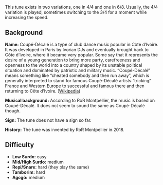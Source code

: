 This tune exists in two variations, one in 4/4 and one in 6/8. Usually, the 4/4 variation is played, sometimes switching
to the 3/4 for a moment while increasing the speed.

## Background

**Name:** Coupé-Décalé is a type of club dance music popular in Côte d’Ivoire. It was developed in Paris by Ivorian DJs and eventually brought back to Côte d’Ivoire, where it became very popular. Some say that it represents the desire of a young generation to bring more party, carefreeness and openness to the world into a country shaped by its unstable political situation and dominated by patriotic and military music. “Coupé-Décalé” means something like “cheated somebody and then run away”, which is generally interpreted to stand for famous Coupé-Décalé artists “tricking” France and Western Europe to successful and famous there and then returning to Côte d’Ivoire. ([Wikipedia](https://en.wikipedia.org/wiki/Coup%C3%A9-D%C3%A9cal%C3%A9))

**Musical background:** According to RoR Montpellier, the music is based on Coupé-Décalé. It does not seem to sound the same as Coupé-Décalé though.

**Sign:** The tune does not have a sign so far.

**History:** The tune was invented by RoR Montpellier in 2018.

## Difficulty

* **Low Surdo:** easy
* **Mid/High Surdo:** medium
* **Repi/Snare:** hard (they play the same)
* **Tamborim:** hard
* **Agogô:** medium
